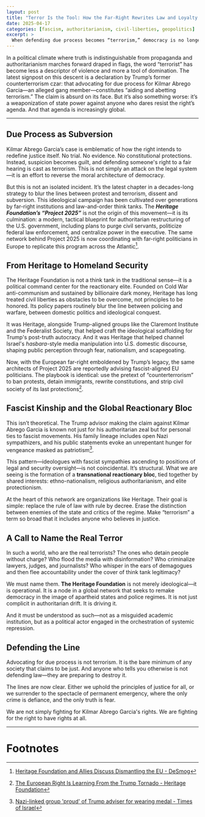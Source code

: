 ```yaml
---
layout: post
title: "Terror Is the Tool: How the Far-Right Rewrites Law and Loyalty to Silence Dissent"
date: 2025-04-17
categories: [fascism, authoritarianism, civil-liberties, geopolitics]
excerpt: >
  When defending due process becomes “terrorism,” democracy is no longer under siege—it has already been overthrown. The Trump-aligned right is exporting a blueprint for authoritarianism across the Atlantic, with think tanks like the Heritage Foundation at the helm. This article traces how far-right actors have hijacked security discourse to silence dissent and criminalize justice itself.
---
```


In a political climate where truth is indistinguishable from propaganda and authoritarianism marches forward draped in flags, the word “terrorist” has become less a descriptor of violence and more a tool of domination. The latest signpost on this descent is a declaration by Trump’s former counterterrorism czar: that advocating for due process for Kilmar Abrego Garcia—an alleged gang member—constitutes “aiding and abetting terrorism.” The claim is absurd on its face. But it’s also something worse: it’s a weaponization of state power against anyone who dares resist the right’s agenda. And that agenda is increasingly global.

---

## Due Process as Subversion

Kilmar Abrego Garcia’s case is emblematic of how the right intends to redefine justice itself. No trial. No evidence. No constitutional protections. Instead, suspicion becomes guilt, and defending someone's right to a fair hearing is cast as terrorism. This is not simply an attack on the legal system—it is an effort to reverse the moral architecture of democracy.

But this is not an isolated incident. It’s the latest chapter in a decades-long strategy to blur the lines between protest and terrorism, dissent and subversion. This ideological campaign has been cultivated over generations by far-right institutions and law-and-order think tanks. The ***Heritage Foundation’s “Project 2025”*** is not the origin of this movement—it is its culmination: a modern, tactical blueprint for authoritarian restructuring of the U.S. government, including plans to purge civil servants, politicize federal law enforcement, and centralize power in the executive. The same network behind Project 2025 is now coordinating with far-right politicians in Europe to replicate this program across the Atlantic[^1].

## From Heritage to Homeland Security

The Heritage Foundation is not a think tank in the traditional sense—it is a political command center for the reactionary elite. Founded on Cold War anti-communism and sustained by billionaire dark money, Heritage has long treated civil liberties as obstacles to be overcome, not principles to be honored. Its policy papers routinely blur the line between policing and warfare, between domestic politics and ideological conquest.

It was Heritage, alongside Trump-aligned groups like the Claremont Institute and the Federalist Society, that helped craft the ideological scaffolding for Trump's post-truth autocracy. And it was Heritage that helped channel Israel's *hasbara*-style media manipulation into U.S. domestic discourse, shaping public perception through fear, nationalism, and scapegoating.

Now, with the European far-right emboldened by Trump’s legacy, the same architects of Project 2025 are reportedly advising fascist-aligned EU politicians. The playbook is identical: use the pretext of “counterterrorism” to ban protests, detain immigrants, rewrite constitutions, and strip civil society of its last protections[^2].

## Fascist Kinship and the Global Reactionary Bloc

This isn’t theoretical. The Trump advisor making the claim against Kilmar Abrego Garcia is known not just for his authoritarian zeal but for personal ties to fascist movements. His family lineage includes open Nazi sympathizers, and his public statements evoke an unrepentant hunger for vengeance masked as patriotism[^3].

This pattern—ideologues with fascist sympathies ascending to positions of legal and security oversight—is not coincidental. It’s structural. What we are seeing is the formation of a **transnational reactionary bloc**, tied together by shared interests: ethno-nationalism, religious authoritarianism, and elite protectionism.

At the heart of this network are organizations like Heritage. Their goal is simple: replace the rule of law with rule by decree. Erase the distinction between enemies of the state and critics of the regime. Make “terrorism” a term so broad that it includes anyone who believes in justice.

## A Call to Name the Real Terror

In such a world, who are the real terrorists? The ones who detain people without charge? Who flood the media with disinformation? Who criminalize lawyers, judges, and journalists? Who whisper in the ears of demagogues and then flee accountability under the cover of think tank legitimacy?

We must name them. **The Heritage Foundation** is not merely ideological—it is operational. It is a node in a global network that seeks to remake democracy in the image of apartheid states and police regimes. It is not just complicit in authoritarian drift. It is driving it.

And it must be understood as such—not as a misguided academic institution, but as a political actor engaged in the orchestration of systemic repression.

## Defending the Line

Advocating for due process is not terrorism. It is the bare minimum of any society that claims to be just. And anyone who tells you otherwise is not defending law—they are preparing to destroy it.

The lines are now clear. Either we uphold the principles of justice for all, or we surrender to the spectacle of permanent emergency, where the only crime is defiance, and the only truth is fear.

We are not simply fighting for Kilmar Abrego Garcia's rights. We are fighting for the right to have rights at all.

---

# Footnotes

[^1]: [Heritage Foundation and Allies Discuss Dismantling the EU - DeSmog](https://www.desmog.com/2025/03/14/heritage-foundation-project-2025-allies-mcc-ordo-iuris-discuss-dismantling-the-eu-european-union/)

[^2]: [The European Right Is Learning From the Trump Tornado - Heritage Foundation](https://www.heritage.org/europe/commentary/the-european-right-learning-the-trump-tornado)

[^3]: [Nazi-linked group 'proud' of Trump adviser for wearing medal - Times of Israel](https://www.timesofisrael.com/nazi-linked-group-proud-of-trump-adviser-for-wearing-medal/)
